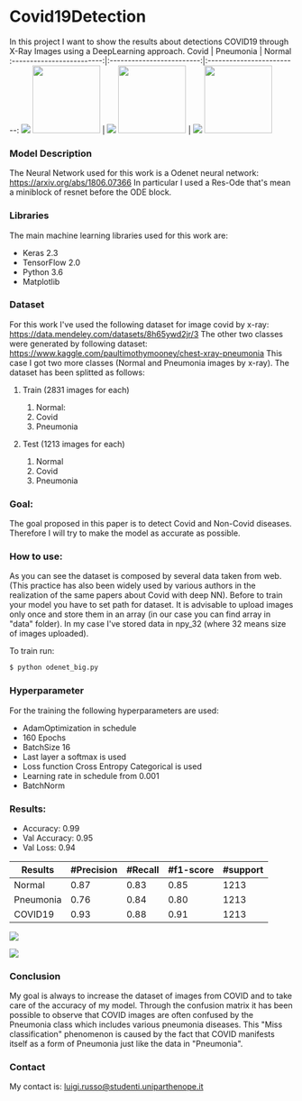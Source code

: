 # Covid19Detection
In this project I want to show the results about detections COVID19 through X-Ray Images using a DeepLearning approach. 
Covid             |  Pneumonia | Normal
:-------------------------:|:-------------------------:|:-------------------------:
![](https://github.com/LuigiRussoDev/Covid19Detection/blob/master/img/covid.jpg) <img src="https://github.com/LuigiRussoDev/Covid19Detection/blob/master/img/covid.jpg"  width="120" height="120">  |  ![](https://github.com/LuigiRussoDev/Covid19Detection/blob/master/img/pneumonia.png) <img src="https://github.com/LuigiRussoDev/Covid19Detection/blob/master/img/pneumonia.jpg"  width="120" height="120"> |  ![](https://github.com/LuigiRussoDev/Covid19Detection/blob/master/img/normal.png) <img src="https://github.com/LuigiRussoDev/Covid19Detection/blob/master/img/normal.jpg"  width="120" height="120">

 ### Model Description
The Neural Network used for this work is a Odenet neural network: https://arxiv.org/abs/1806.07366
In particular I used a Res-Ode that's mean a miniblock of resnet before the ODE block. 

### Libraries
The main machine learning libraries used for this work are:
 - Keras 2.3
 - TensorFlow 2.0
 - Python 3.6
 - Matplotlib
 
### Dataset
For this work I've used the following dataset for image covid by x-ray: https://data.mendeley.com/datasets/8h65ywd2jr/3 
The other two classes were generated by following dataset: https://www.kaggle.com/paultimothymooney/chest-xray-pneumonia
This case I got two more classes (Normal and Pneumonia images by x-ray). 
The dataset has been splitted as follows:
1. Train (2831 images for each)
   1. Normal: 
   1. Covid
   1. Pneumonia

1. Test (1213 images for each)
   1. Normal
   1. Covid
   1. Pneumonia
 
### Goal:
The goal proposed in this paper is to detect Covid and Non-Covid diseases.
Therefore I will try to make the model as accurate as possible. 

### How to use:
As you can see the dataset is composed by several data taken from web. (This practice has also been widely used by various authors in the realization of the same papers about Covid with deep NN). 
Before to train your model you have to set path for dataset. It is advisable to upload images only once and store them in an array (in our case you can find array in "data" folder).
In my case I've stored data in npy_32 (where 32 means size of images uploaded). 

To train run: 
```sh
$ python odenet_big.py
```

### Hyperparameter
For the training the following hyperparameters are used: 
- AdamOptimization in schedule
- 160 Epochs
- BatchSize 16
- Last layer a softmax is used
- Loss function Cross Entropy Categorical is used 
- Learning rate in schedule from 0.001
- BatchNorm 


### Results:
- Accuracy: 0.99
- Val Accuracy: 0.95
- Val Loss: 0.94

Results | #Precision | #Recall | #f1-score | #support 
--- | --- | --- | --- |--- 
Normal | 0.87 | 0.83 | 0.85 | 1213 
Pneumonia | 0.76 | 0.84 | 0.80 | 1213 
COVID19 | 0.93 | 0.88 | 0.91 | 1213

![](img/confusion_matrix.png)


![](img/Roc_each_classes.jpg)


### Conclusion
My goal is always to increase the dataset of images from COVID and to take care of the accuracy of my model.
Through the confusion matrix it has been possible to observe that COVID images are often confused by the Pneumonia class which includes various pneumonia diseases. This "Miss classification" phenomenon is caused by the fact that COVID manifests itself as a form of Pneumonia just like the data in "Pneumonia".

### Contact
My contact is: luigi.russo@studenti.uniparthenope.it








